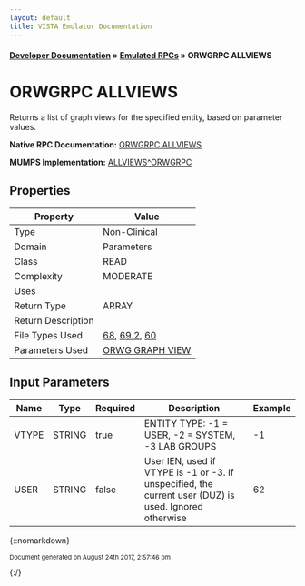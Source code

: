 ```yaml
---
layout: default
title: VISTA Emulator Documentation
---
```


#### [Developer Documentation](../index) &#187; [Emulated RPCs](TableOfContents) &#187; ORWGRPC ALLVIEWS<br/>
# ORWGRPC ALLVIEWS

Returns a list of graph views for the specified entity, based on parameter values.

**Native RPC Documentation:** [ORWGRPC ALLVIEWS](../VISTARPC/ORWGRPC_ALLVIEWS)

**MUMPS Implementation:** [ALLVIEWS^ORWGRPC](http://code.osehra.org/dox/Routine_ORWGRPC_source.html)

## Properties

Property | Value
--- | ---
Type | Non-Clinical
Domain | Parameters
Class | READ
Complexity | MODERATE
Uses | 
Return Type | ARRAY
Return Description | 
File Types Used | [68](../VDM/Accession-68), [69.2](../VDM/Lab_Section_Print-69_2), [60](../VDM/Laboratory_Test-60)
Parameters Used | [ORWG GRAPH VIEW](../Parameters/ORWG_GRAPH_VIEW)


## Input Parameters

Name | Type | Required | Description | Example
--- | --- | --- | --- | ---
VTYPE | STRING | true | ENTITY TYPE: -1 = USER, -2 = SYSTEM, -3 LAB GROUPS | -1
USER | STRING | false | User IEN, used if VTYPE is -1 or -3. If unspecified, the current user (DUZ) is used. Ignored otherwise | 62

{::nomarkdown} <br/><p style="font-size: 11px">Document generated on August 24th 2017, 2:57:46 pm</p>{:/}